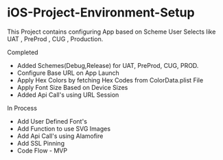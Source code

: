# iOS-Project-Environment-Setup
This Project contains configuring App based on Scheme User Selects like UAT , PreProd , CUG , Production.

Completed
- Added Schemes(Debug,Release) for UAT, PreProd, CUG, PROD.
- Configure Base URL on App Launch
- Apply Hex Colors by fetching Hex Codes from ColorData.plist File
- Apply Font Size Based on Device Sizes
- Added Api Call's using URL Session

In Process
- Add User Defined Font's
- Add Function to use SVG Images
- Add Api Call's using Alamofire
- Add SSL Pinning
- Code Flow - MVP

